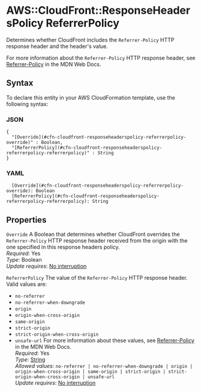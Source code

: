 # AWS::CloudFront::ResponseHeadersPolicy ReferrerPolicy<a name="aws-properties-cloudfront-responseheaderspolicy-referrerpolicy"></a>

Determines whether CloudFront includes the `Referrer-Policy` HTTP response header and the header's value\.

For more information about the `Referrer-Policy` HTTP response header, see [Referrer\-Policy](https://developer.mozilla.org/en-US/docs/Web/HTTP/Headers/Referrer-Policy) in the MDN Web Docs\.

## Syntax<a name="aws-properties-cloudfront-responseheaderspolicy-referrerpolicy-syntax"></a>

To declare this entity in your AWS CloudFormation template, use the following syntax:

### JSON<a name="aws-properties-cloudfront-responseheaderspolicy-referrerpolicy-syntax.json"></a>

```
{
  "[Override](#cfn-cloudfront-responseheaderspolicy-referrerpolicy-override)" : Boolean,
  "[ReferrerPolicy](#cfn-cloudfront-responseheaderspolicy-referrerpolicy-referrerpolicy)" : String
}
```

### YAML<a name="aws-properties-cloudfront-responseheaderspolicy-referrerpolicy-syntax.yaml"></a>

```
  [Override](#cfn-cloudfront-responseheaderspolicy-referrerpolicy-override): Boolean
  [ReferrerPolicy](#cfn-cloudfront-responseheaderspolicy-referrerpolicy-referrerpolicy): String
```

## Properties<a name="aws-properties-cloudfront-responseheaderspolicy-referrerpolicy-properties"></a>

`Override` <a name="cfn-cloudfront-responseheaderspolicy-referrerpolicy-override"></a>
A Boolean that determines whether CloudFront overrides the `Referrer-Policy` HTTP response header received from the origin with the one specified in this response headers policy\.  
_Required_: Yes  
_Type_: Boolean  
_Update requires_: [No interruption](https://docs.aws.amazon.com/AWSCloudFormation/latest/UserGuide/using-cfn-updating-stacks-update-behaviors.html#update-no-interrupt)

`ReferrerPolicy` <a name="cfn-cloudfront-responseheaderspolicy-referrerpolicy-referrerpolicy"></a>
The value of the `Referrer-Policy` HTTP response header\. Valid values are:

- `no-referrer`
- `no-referrer-when-downgrade`
- `origin`
- `origin-when-cross-origin`
- `same-origin`
- `strict-origin`
- `strict-origin-when-cross-origin`
- `unsafe-url`
  For more information about these values, see [Referrer\-Policy](https://developer.mozilla.org/en-US/docs/Web/HTTP/Headers/Referrer-Policy) in the MDN Web Docs\.  
  _Required_: Yes  
  _Type_: [String](#aws-properties-cloudfront-responseheaderspolicy-referrerpolicy)  
  _Allowed values_: `no-referrer | no-referrer-when-downgrade | origin | origin-when-cross-origin | same-origin | strict-origin | strict-origin-when-cross-origin | unsafe-url`  
  _Update requires_: [No interruption](https://docs.aws.amazon.com/AWSCloudFormation/latest/UserGuide/using-cfn-updating-stacks-update-behaviors.html#update-no-interrupt)
